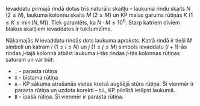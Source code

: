 Ievaddatu pirmajā rindā dotas trīs naturālu skaitļu – laukuma rindu skaits $N$ $(2 \leq N)$, laukuma kolonnu skaits $M$ $(2 \leq M)$ un KP malas garums rūtiņās $K$ $(1 \leq K \leq \min(N, M))$. Tiek garantēts, ka $N \cdot M \leq 10^6$. Starp katriem diviem blakus skaitļiem ievaddatos ir tukšumzīme.

Nākamajās $N$ ievaddatu rindās dots laukuma apraksts. Katrā rindā ir tieši $M$ simboli un katram $i$ $(1 \leq i \leq N)$ un $j$ $(1 \leq j \leq M)$ simbols ievaddatu $(i + 1)$-ās rindas $j$-tajā kolonnā atbilst laukuma $i$-tās rindas $j$-tās kolonnas rūtiņas saturam un var būt:

- `.` - parasta rūtiņa
- `X` - bīstama rūtiņa
- `A` - KP sākuma atrašanās vietas kreisā augšējā stūra rūtiņa. Šī vienmēr ir parasta rūtiņa un uzdota korekti – t.i., KP pilnībā ietilpst laukumā.
- `B` - īpašā rūtiņa. Šī vienmēr ir parasta rūtiņa.
